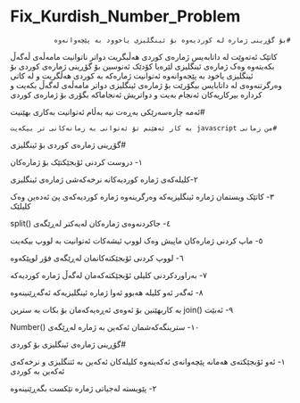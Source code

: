 # Fix_Kurdish_Number_Problem
               بۆ گۆڕینی ژمارە لە کوردیەوە بۆ ئینگلیزی یاخوود بە پێچەوانەوە#
         
  کاتێک ئەتەوێت لە داتابەیس ژمارەی کوردی هەڵبگریت دواتر ناتوانیت مامەڵەی ڵەگەڵ بکەیتەوە
   وەک ژمارەی ئینگلیزی لێرەیا کۆدێک ئەنوسین بۆ گۆڕینی ژمارەی کوردی بۆ ئینگلیزی 
   یاخود بە پێجەوانەوە ئەتوانیت ژمارەکە بە کوردی هەڵگریت و لە کاتی وەرگرتنەوەی لە داتابایس
   بیگۆرێت بۆ ژمارەی ئینگلیزی دواتر مامەڵەی لەگەڵ بکەیت و کردارە بیرکاریەکان ئەنجام بەیت و 
   دواتریش ئەنجاماکە بگۆری بۆ ژمارەی کوردی

   ئەمە چارەسەرێکی بەڕەت نیە بەڵام ئەتوانیت بەکاری بهێنیت#  

    بە کار ئەهێنم تۆ ئەتوانی بە زمانەکانی تر بیکەیت javascript من زمانی# 



گۆڕینی ژمارەی کوردی بۆ ئینگلیزی#

١- دروست کردنی ئۆبجێکتێک بۆ ژمارەکان

٢-کلیلەکەی ژمارە کوردیەکانە نرخەکەشی ژمارەی ئینگلیزی 

٣- کاتێک ویستمان ژمارە ئینگلیزیەکە وەرگرینەوە  ژمارە کوردیەکەی پێ ئەدەین وەک کلیلێک 

split() ٤- جاکردنەوەی ژمارەکان لەیەکتر لەڕێگەی 

 ٥- ماپ کردنی ژمارەکان  ماپیش وەک لووپ ئیشەکات ئەتوانیت بە لووپ بیکەیت

 ٦- لووپ کردنی ئۆبجێکتەکانمان لەڕێگەی فۆر لوپێکەوە 

 ٧- بەراوردکردنی کلیلی ئۆبجێکتەکەمان لەگەڵ ژمارە کوردیەکە 

٨- ئەگەر ئەو کلیلە هەبوو ئەوا ژمارە ئینگلیزیەکە ئەگەڕێنینەوە 

 بە کاربهێنین بۆ ئەوەی ئەڕەیەکەمان بۆ بکات بە سترین join()  ٩- ئەبێت 

 Number() ١٠- سترینگەکەشمان ئەکەین بە ژمارە لەڕێگەی 



گۆڕینی ژمارەی ئینگلیزی بۆ کوردی#

١- ئەو ئۆبجێکتەی هەمانە پێچەوانەی ئەکەینەوە کلیلەکان ئەکەین بە ئتنگلیزی و نرخەکەی ئەکەین بە کوردی

٢- پێویستە لەجیاتی ژمارە تێکست بگەڕێنینەوە






